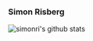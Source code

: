 ### Simon Risberg
![simonri's github stats](https://github-readme-stats.vercel.app/api?username=simonri&count_private=true&show_icons=true&theme=radical)
